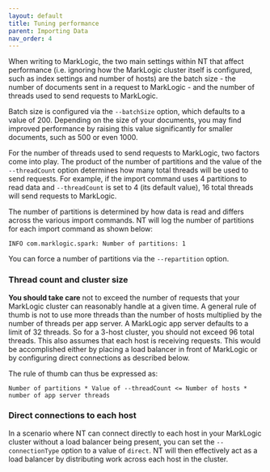 ```yaml
---
layout: default
title: Tuning performance
parent: Importing Data
nav_order: 4
---
```


When writing to MarkLogic, the two main settings within NT that affect performance (i.e. ignoring how the MarkLogic
cluster itself is configured, such as index settings and number of hosts) are the batch size - the number of documents
sent in a request to MarkLogic - and the number of threads used to send requests to MarkLogic.

Batch size is configured via the `--batchSize` option, which defaults to a value of 200. Depending on the size of
your documents, you may find improved performance by raising this value significantly for smaller documents, such as 500
or even 1000.

For the number of threads used to send requests to MarkLogic, two factors come into play. The product of the
number of partitions and the value of the `--threadCount` option determines how many total threads will be used to send
requests. For example, if the import command uses 4 partitions to read data and `--threadCount` is set to 4 (its
default value), 16 total threads will send requests to MarkLogic.

The number of partitions is determined by how data is read and differs across the various import commands.
NT will log the number of partitions for each import command as shown below:

    INFO com.marklogic.spark: Number of partitions: 1

You can force a number of partitions via the `--repartition` option.

### Thread count and cluster size

**You should take care** not to exceed the number of requests that your MarkLogic cluster can reasonably handle at a
given time. A general rule of thumb is not to use more threads than the number of hosts multiplied by the number of
threads per app server. A MarkLogic app server defaults to a limit of 32 threads. So for a 3-host cluster, you should
not exceed 96 total threads. This also assumes that each host is receiving requests. This would be accomplished either
by placing a load balancer in front of MarkLogic or by configuring direct connections as described below.

The rule of thumb can thus be expressed as:

    Number of partitions * Value of --threadCount <= Number of hosts * number of app server threads

### Direct connections to each host

In a scenario where NT can connect directly to each host in your MarkLogic cluster without a load balancer being 
present, you can set the `--connectionType` option to a value of `direct`. NT will then effectively act as a load 
balancer by distributing work across each host in the cluster. 

